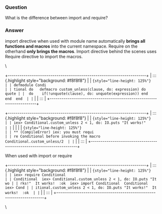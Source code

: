 ### Question
What is the difference between import and require?


### Answer
import directive when used with module name automatically **brings all
functions and macros** into the current namespace. Require on the
otherhand **only brings the macros**. Import directive behind the scenes
uses Require directive to import the macros.

<div>

\

</div>

<div>

+-----------------------------------------------------------------------+
| ::: {.highlight style="background: #f8f8f8"}                          |
| ``` {style="line-height: 125%"}                                       |
| defmodule Condi                                                       |
| tional do   defmacro custom_unless(clause, do: expression) do   quote |
|  do    if(!unquote(clause), do: unquote(expression)) end    end  end  |
| ```                                                                   |
| :::                                                                   |
+-----------------------------------------------------------------------+

+-----------------------------------------------------------------------+
| ::: {.highlight style="background: #f8f8f8"}                          |
| ``` {style="line-height: 125%"}                                       |
| iex> Conditional.custom_unless 2 < 1, do: IO.puts "It works!"         |
| ```                                                                   |
|                                                                       |
| ``` {style="line-height: 125%"}                                       |
| ** (CompileError) iex: you must requi                                 |
| re Conditional before invoking the macro Conditional.custom_unless/2  |
| ```                                                                   |
| :::                                                                   |
+-----------------------------------------------------------------------+

When used with import or require

</div>

<div>

+-----------------------------------------------------------------------+
| ::: {.highlight style="background: #f8f8f8"}                          |
| ``` {style="line-height: 125%"}                                       |
| iex> require Conditional                                              |
| Conditional  iex> Conditional.custom_unless 2 < 1, do: IO.puts "It wo |
| rks!"  It works!  :ok  iex> import Conditional  Conditional iex> Cond |
| itional.custom_unless 2 < 1, do: IO.puts "It works!"  It works!  :ok  |
| ```                                                                   |
| :::                                                                   |
+-----------------------------------------------------------------------+

\

</div>



